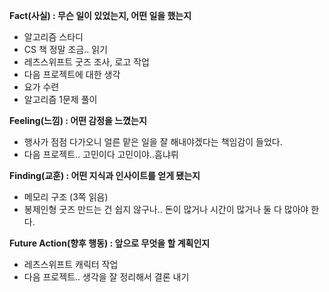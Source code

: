 **Fact(사실) : 무슨 일이 있었는지, 어떤 일을 했는지**

- 알고리즘 스타디
- CS 책 정말 조금.. 읽기
- 레츠스위프트 굿즈 조사, 로고 작업
- 다음 프로젝트에 대한 생각
- 요가 수련
- 알고리즘 1문제 풀이

**Feeling(느낌) : 어떤 감정을 느꼈는지**

- 행사가 점점 다가오니 얼른 맡은 일을 잘 해내야겠다는 책임감이 들었다.
- 다음 프로젝트.. 고민이다 고민이야..흠냐뤼

**Finding(교훈) : 어떤 지식과 인사이트를 얻게 됐는지**

- 메모리 구조 (3쪽 읽음)
- 봉제인형 굿즈 만드는 건 쉽지 않구나.. 돈이 많거나 시간이 많거나 둘 다 많아야 한다.

**Future Action(향후 행동) : 앞으로 무엇을 할 계획인지**

- 레츠스위프트 캐릭터 작업
- 다음 프로젝트.. 생각을 잘 정리해서 결론 내기
